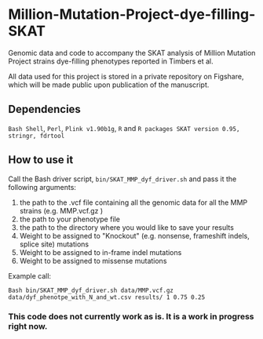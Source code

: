 # Million-Mutation-Project-dye-filling-SKAT
Genomic data and code to accompany the SKAT analysis of Million Mutation Project strains 
dye-filling phenotypes reported in Timbers et al.

All data used for this project is stored in a private repository on Figshare, which will 
be made public upon publication of the manuscript.

## Dependencies

`Bash Shell`, `Perl`, `Plink v1.90b1g`, `R` and `R packages SKAT version 0.95, stringr, fdrtool`

## How to use it

Call the Bash driver script, `bin/SKAT_MMP_dyf_driver.sh` and pass it the following 
arguments:

1. the path to the .vcf file containing all the genomic data for all the MMP strains 
	(e.g. MMP.vcf.gz )
2. the path to your phenotype file 
3. the path to the directory where you would like to save your results
4. Weight to be assigned to "Knockout" (e.g. nonsense, frameshift indels, splice site) 
	mutations
5. Weight to be assigned to in-frame indel mutations
6. Weight to be assigned to missense mutations

Example call:

`Bash bin/SKAT_MMP_dyf_driver.sh data/MMP.vcf.gz data/dyf_phenotpe_with_N_and_wt.csv results/ 1 0.75 0.25`

### This code does not currently work as is. It is a work in progress right now.